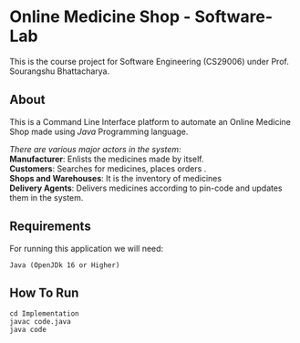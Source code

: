 # Online Medicine Shop - Software-Lab
This is the course project for Software Engineering (CS29006) under Prof. Sourangshu Bhattacharya.

## About
This is a Command Line Interface platform to automate an Online Medicine Shop made using *Java* Programming language.

*There are various major actors in the system:* <br>
**Manufacturer**: Enlists the medicines made by itself.<br>
**Customers**: Searches for medicines, places orders .<br>
**Shops and Warehouses**: It is the inventory of medicines<br>
**Delivery Agents**: Delivers medicines according to pin-code and updates them in the system.<br>

## Requirements
For running this application we will need:
```
Java (OpenJDk 16 or Higher)
```

## How To Run
```
cd Implementation
javac code.java
java code
```
